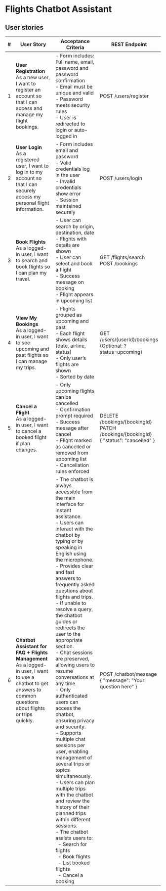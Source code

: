 # Flights Chatbot Assistant

## User stories

| # | User Story | Acceptance Criteria | REST Endpoint |
|---|------------|---------------------|----------------|
| 1 | **User Registration** <br> As a new user, I want to register an account so that I can access and manage my flight bookings. | - Form includes: Full name, email, password and password confirmation<br>- Email must be unique and valid<br>- Password meets security rules<br>- User is redirected to login or auto-logged in | POST /users/register |
| 2 | **User Login** <br> As a registered user, I want to log in to my account so that I can securely access my personal flight information. | - Form includes email and password<br>- Valid credentials log in the user<br>- Invalid credentials show error<br>- Session maintained securely | POST /users/login |
| 3 | **Book Flights** <br> As a logged-in user, I want to search and book flights so I can plan my travel. | - User can search by origin, destination, date<br>- Flights with details are shown<br>- User can select and book a flight<br>- Success message on booking<br>- Flight appears in upcoming list | GET /flights/search<br>POST /bookings |
| 4 | **View My Bookings** <br> As a logged-in user, I want to see upcoming and past flights so I can manage my trips. | - Flights grouped as upcoming and past<br>- Each flight shows details (date, airline, status)<br>- Only user’s flights are shown<br>- Sorted by date | GET /users/{userId}/bookings<br>(Optional: ?status=upcoming) |
| 5 | **Cancel a Flight** <br> As a logged-in user, I want to cancel a booked flight if plan changes. | - Only upcoming flights can be cancelled<br>- Confirmation prompt required<br>- Success message after cancel<br>- Flight marked as cancelled or removed from upcoming list<br>- Cancellation rules enforced | DELETE /bookings/{bookingId}<br>PATCH /bookings/{bookingId}<br>{ "status": "cancelled" } |
| 6 | **Chatbot Assistant for FAQ + Flights Management** <br> As a logged-in user, I want to use a chatbot to get answers to common questions about flights or trips quickly. | - The chatbot is always accessible from the main interface for instant assistance.<br>- Users can interact with the chatbot by typing or by speaking in English using the microphone.<br>- Provides clear and fast answers to frequently asked questions about flights and trips.<br>- If unable to resolve a query, the chatbot guides or redirects the user to the appropriate section.<br>- Chat sessions are preserved, allowing users to resume conversations at any time.<br>- Only authenticated users can access the chatbot, ensuring privacy and security.<br>- Supports multiple chat sessions per user, enabling management of several trips or topics simultaneously.<br>- Users can plan multiple trips with the chatbot and review the history of their planned trips within different sessions.<br>- The chatbot assists users to:<br>&nbsp;&nbsp;- Search for flights<br>&nbsp;&nbsp;- Book flights<br>&nbsp;&nbsp;- List booked flights<br>&nbsp;&nbsp;- Cancel a booking | POST /chatbot/message<br>{ "message": "Your question here" } |